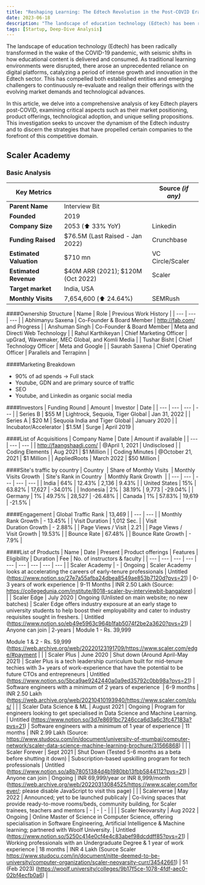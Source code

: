 ```yaml
---
title: "Reshaping Learning: The Edtech Revolution in the Post-COVID Era"
date: 2023-06-18
description: "The landscape of education technology (Edtech) has been radically transformed in the wake of the COVID-19 pandemic, with seismic shifts in how educational content is delivered and consumed. As traditional learning environments were disrupted, there arose an unprecedented reliance on digital platforms, catalyzing a period of intense growth and innovation in the Edtech sector."
tags: [Startup, Deep-Dive Analysis]
---
```





The landscape of education technology (Edtech) has been radically transformed in the wake of the COVID-19 pandemic, with seismic shifts in how educational content is delivered and consumed. As traditional learning environments were disrupted, there arose an unprecedented reliance on digital platforms, catalyzing a period of intense growth and innovation in the Edtech sector. This has compelled both established entities and emerging challengers to continuously re-evaluate and realign their offerings with the evolving market demands and technological advances.

In this article, we delve into a comprehensive analysis of key Edtech players post-COVID, examining critical aspects such as their market positioning, product offerings, technological adoption, and unique selling propositions. This investigation seeks to uncover the dynamism of the Edtech industry and to discern the strategies that have propelled certain companies to the forefront of this competitive domain.


## Scaler Academy

### Basic Analysis

| **Key Metrics** |       | Source *(if any)*|
| -------- | -------- | -------- |
|  **Parent Name**   | Interview Bit   |    |
| **Founded**    | 2019   | |
| **Company Size** | 2053 (⬆️ 33% YoY)  | Linkedin |
| **Funding Raised** | $76.5M (Last Raised - Jan 2022) | Crunchbase |
| **Estimated Valuation**  | $710 mn | VC Circle/Scaler |
| **Estimated Revenue** |  $40M ARR (2021); $120M (Oct 2022) | Scaler |
| **Target market** | India, USA |  |
| **Monthly Visits** | 7,654,600 (⬆️ 24.64%)  | SEMRush |



####Ownership Structure
  | Name | Role | Previous Work History |
| --- | --- | --- |
| Abhimanyu Saxena | Co-Founder & Board Member | http://fab.com/ and Progress |
| Anshuman Singh | Co-Founder & Board Member | Meta and Directi Web Technology |
| Rahul Karthikeyan | Chief Marketing Officer | upGrad, Wavemaker, MEC Global, and Komli Media |
| Tushar Bisht | Chief Technology Officer | Meta and Google |
| Saurabh Saxena | Chief Operating Officer | Parallels and Terrapinn |


####Marketing Breakdown
- 90% of ad spends → Full stack
- Youtube, GDN and are primary source of traffic
- SEO 
- Youtube, and Linkedin as organic social media

####Investors
| Funding Round | Amount | Investor | Date |
| --- | --- | --- | --- |
| Series B | $55 M | Lightrock, Sequoia, Tiger Global | Jan 31, 2022 |
| Series A | $20 M | Sequoia India and Tiger Global | January 2020 |
| Incubator/Accelerator | $1.5M | Surge | April 2019 |

####List of Acquisitions
| Company Name | Date | Amount if available |
| --- | --- | --- |
| http://faangshaadi.com/ | @April 1, 2021 | Undisclosed  |
| Coding Elements | Aug 2021 | $1 Million |
| Coding Minutes | @October 21, 2021 | $1 Million |
| AppliedRoots | March 2022 | $50 Million |

####Site's traffic by country
| Country  | Share of Monthly Visits  | Monthly Visits Growth  | Site's Rank in Country  | Monthly Rank Growth  |
| --- | --- | --- | --- | --- |
| India | 64% | 12.43% | 2,136 | 9.43% |
| United States | 15% | 63.82% | 17,627 | -34.01% |
| Indonesia | 2% | 38.19% | 9,773 | -29.04% |
| Germany | 1% | 49.75% | 28,527 | -26.48% |
| Canada | 1% | 57.83% | 19,619 | -21.5% |

####Engagement
| Global Traffic Rank | 13,469 |
| --- | --- |
| Monthly Rank Growth | - 13.45% |
| Visit Duration  | 1,012 Sec. |
| Visit Duration Growth | - 2.88% |
| Page Views / Visit | 2.21 |
| Page Views / Visit Growth | 19.53% |
| Bounce Rate | 67.48% |
| Bounce Rate Growth | - 7.9% |

####List of Products
| Name | Date | Present | Product offerings | Features | Eligibility  | Duration | Fee | No. of instructors & faculty |
| --- | --- | --- | --- | --- | --- | --- | --- | --- |
| Scaler Academy | - | Ongoing | Scaler Academy looks at accelerating the careers of early-tenure professionals | Untitled (https://www.notion.so/27e7a55afba24dbea8549ae853b7120d?pvs=21)  | 0-3 years of work experience | 9-11 Months | INR 2.50 Lakh (Source: https://collegedunia.com/institute/8018-scaler-by-interviewbit-bangalore) |  |
| Scaler Edge | July 2020 | Ongoing (Unlisted on main website; no new batches) | Scaler Edge offers industry exposure at an early stage to university students to help boost their employability and cater to industry requisites sought in freshers. | Untitled (https://www.notion.so/eb49e5963c964b1fab5074f2be2a3620?pvs=21)  | Anyone can join | 2-years | Module 1 - Rs. 39,999

Module 1 & 2 - Rs. 59,999
(https://web.archive.org/web/20220123191709/https://www.scaler.com/edge/#payment |  |
| Scaler Plus | June 2020 | Shut down (Around April-May 2021) | Scaler Plus is a tech leadership curriculum built for mid-tenure techies with 3+ years of work-experience that have the potential to be future CTOs and entrepreneurs | Untitled (https://www.notion.so/5bca9ae9242440a0a9ed35792c0bb98a?pvs=21)  | Software engineers with a minimum of 2 years of experience  | 6-9 months | INR 2.50 Lakh
 (https://web.archive.org/web/20210410193940/https://www.scaler.com/plus/ |  |
| Scaler Data Science & ML | August 2021 | Ongoing | Program for engineers looking to get specialised in Data Science and Machine Learning. | Untitled (https://www.notion.so/3d7e8691bc7246cca6d3a6c3fc47183a?pvs=21)  | Software engineers with a minimum of 1 year of experience  | 11 months | INR 2.99 Lakh (Source: https://www.studocu.com/in/document/university-of-mumbai/computer-network/scaler-data-science-machine-learning-brochure/31566868) |  |
| Scaler Forever | Sept 2021 | Shut Down (Tested 5-6 months as a beta before shutting it down) | Subscription-based upskilling program for tech professionals | Untitled (https://www.notion.so/a8b78051384d4b1980bb13fbb5844112?pvs=21)  | Anyone can join | Ongoing | INR 69,999/year
or INR 8,999/month (https://web.archive.org/web/20220313084525/https://www.scaler.com/forever/; please disable JavaScript to visit this page) |  |
| Scalerverse | May 2022 | Announced; yet to be launched publicaly | Co-living spaces that provide ready-to-move rooms/beds, community building, for Scaler trainees, teachers and mentors | - | - | - |  |  |
| Scaler Neovarsity | Aug 2022 | Ongoing | Online Master of Science in Computer Science, offering specialisation in Software Engineering, Artificial Intelligence & Machine learning; partnered with Woolf University. | Untitled (https://www.notion.so/5250c414e0cf4e4c83abef98dcddff85?pvs=21)  | Working professionals with an Undergraduate Degree & 1 year of work experience | 18 months | INR 4 Lakh (Source Scaler https://www.studocu.com/in/document/nitte-deemed-to-be-university/computer-organization/scaler-neovarsity-curr/34542661)  | 51 (Feb 2023) 
(https://woolf.university/colleges/9b17f5ce-1078-4fdf-aec0-02bf4ecfb0a6) |
